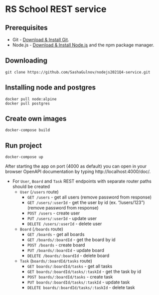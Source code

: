# RS School REST service

## Prerequisites

- Git - [Download & Install Git](https://git-scm.com/downloads).
- Node.js - [Download & Install Node.js](https://nodejs.org/en/download/) and the npm package manager.

## Downloading

```
git clone https://github.com/SashaGulnov/nodejs2021Q4-service.git
```

## Installing node and postgres

```
docker pull node:alpine
docker pull postgres
```

## Create own images

```
docker-compose build
```

## Run project

```
docker-compose up
```

After starting the app on port (4000 as default) you can open
in your browser OpenAPI documentation by typing http://localhost:4000/doc/.

- For `User`, `Board` and `Task` REST endpoints with separate router paths should be created
  - `User` (`/users` route)
    - `GET /users` - get all users (remove password from response)
    - `GET /users/:userId` - get the user by id (ex. “/users/123”) (remove password from response)
    - `POST /users` - create user
    - `PUT /users/:userId` - update user
    - `DELETE /users/:userId` - delete user
  - `Board` (`/boards` route)
    - `GET /boards` - get all boards
    - `GET /boards/:boardId` - get the board by id
    - `POST /boards` - create board
    - `PUT /boards/:boardId` - update board
    - `DELETE /boards/:boardId` - delete board
  - `Task` (`boards/:boardId/tasks` route)
    - `GET boards/:boardId/tasks` - get all tasks
    - `GET boards/:boardId/tasks/:taskId` - get the task by id
    - `POST boards/:boardId/tasks` - create task
    - `PUT boards/:boardId/tasks/:taskId` - update task
    - `DELETE boards/:boardId/tasks/:taskId` - delete task
